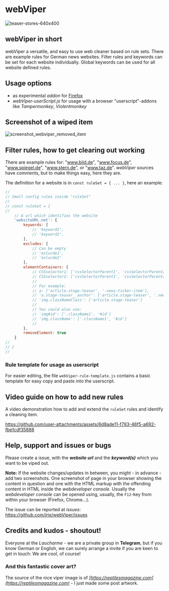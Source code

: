 # webViper

![teaser-stores-640x400](https://github.com/user-attachments/assets/0087ef71-9ce6-43bf-b38f-f65b427f8c99)

## webViper in short
webViper a versatile, and easy to use web cleaner based on rule sets. There are example rules for German news websites.
Filter rules and keywords can be set for each website individually. Global keywords can be used for all website defined rules.

## Usage options
- as experimental *addon* for [Firefox](https://addons.mozilla.org/en-US/firefox/addon/webviper/)
- *webViper-userScript.js* for usage with a browser "userscript"-addons like *Tampermonkey*, *Violentmonkey*

## Screenshot of a wiped item
![screenshot_webviper_removed_item](https://github.com/user-attachments/assets/3479e800-1974-41cb-ad19-dd12c22c0917)


## Filter rules, how to get clearing out working
There are example rules for: "www.bild.de", "www.focus.de", "www.spiegel.de", "www.stern.de", or "www.taz.de".
*webViper* sources have comments, but to make things easy, here they are.


The definition for a website is in `const ruleSet = { ... }`, here an example:

```javascript
//
// Small config rules inside "ruleSet"
//
// const ruleSet = {
//
    // A url which identifies the website
    'websiteURL.net': {
        keywords: [
            // 'keyword1',
            // 'keyword2',
        ],
        excludes: [
            // Can be empty
            // 'exlucde1',
            // 'exlucde2'
        ],
        elementContainers: {
            // CSSselector1: ['cssSelectorParent1', 'cssSelectorParent2'],
            // CSSselector2: ['cssSelectorParent1', 'cssSelectorParent2']
            //
            // For example:
            // a: ['article.stage-teaser', '.news-ticker-item'],
            // 'a.stage-teaser__anchor': ['article.stage-teaser', '.news-ticker-item'],
            // 'img.classNameClass': ['article.stage-teaser']
            //
            // You could also use:
            // 'img#id': ['.className1', '#id']
            // 'img.className': ['.className1', '#id']
            //
        },
        removeElement: true
    }
//
// }
//
```

### Rule template for usage as userscript
For easier editing, the file `webViper-rule-template.js` contains a basic template for easy copy and paste into the userscript.


## Video guide on how to add new rules
A video demonstration how to add and extend the `ruleSet` rules and identify a cleaning item.

https://github.com/user-attachments/assets/6d8ade11-f793-46f5-a692-fbe1cdf35888


## Help, support and issues or bugs
Please create a issue, with the ***website url*** and the ***keyword(s)*** which you want to be viped out.

**Note:** If the website changes/updates in between, you might - in advance - add two screenshots. One screenshot of page in your browser showing the content in question and one with the HTML markup with the offending content in HTML inside the *webdeveloper console*. Usually the *webdeveloper console* can be opened using, usually, the `F12`-key from within your browser (Firefox, Chrome...).

The issue can be reported at *issues*: https://github.com/jrie/webViper/issues

## Credits and kudos - shoutout!
Everyone at the *Laucharme* - we are a private group in **Telegram**, but if you know German or English, we can surely arrange a invite if you are keen to get in touch: We are *cool*, of course!

### And this fantastic cover art?
The source of the nice viper image is of *[https://reptilesmagazine.com](https://reptilesmagazine.com)* - I just made some post artwork. 
